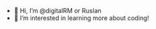 - 👋 Hi, I’m @digitalRM or Ruslan
- 👀 I’m interested in learning more about coding!


<!---
digitalRM/digitalRM is a ✨ special ✨ repository because its `README.md` (this file) appears on your GitHub profile.
You can click the Preview link to take a look at your changes.
--->
